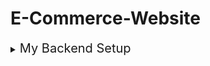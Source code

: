 # E-Commerce-Website

<details>
<summary><span style="font-size: 20px;"> My Backend Setup </span></summary>
<br>

> **Open terminal for initialization**

```sh
cd backend

npm init

npm i express mongoose bcrypt cloudinary cookie-parser cors dotenv jsonwebtoken

npm i -D nodemon

npm i -D prettier
```

> **Changes in package.json**

```js
"scripts": {
    "start": "nodemon ./src/index.js"
},
"type": "module",
```

> **Open terminal for gitkeep**

```sh
cd backend
mkdir public
cd public
mkdir temp
cd temp
touch .gitkeep
```

> **Open terminal**

```sh
cd  backend
touch .env .prettierrc .prettierignore
```

> **Prettier norm .prettierrc**
>
> > _Change this according to guidelines of team_

```js
{
  "singleQuote": false,
  "bracketSpacing": true,
  "tabWidth": 2,
  "semi": true,
  "trailingComma": "es5"
}
```

</details>
